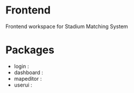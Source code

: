 # Frontend

Frontend workspace for Stadium Matching System

# Packages

* login : 
* dashboard : 
* mapeditor : 
* userui : 
